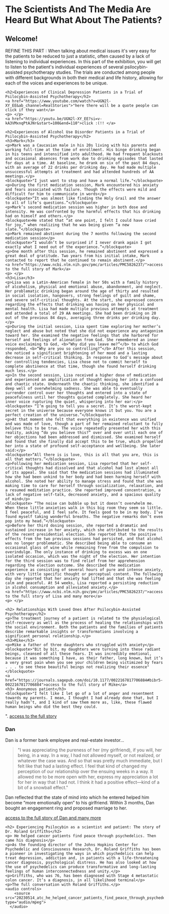 <html> 
  <head>
    <title>patient experiences on psychedelics</title> 
  </head>
  <body> 
    <h1>The Scientists And The Media Are Heard But What About The Patients?</h1> 
    <h2>Welcome!</h2>
    <p>REFINE THIS PART : When talking about medical issues it's very easy for the patients to be reduced to just a statistic, often caused by a lack of listening to individual experiences. In this part of the exhibition, you will get to listen to the patient's individual experiences of several psilocybin-assisted psychotherapy studies. The trials are conducted among people with different backgrounds in both their medical and life history, allowing for each of the voices and experiences to be unique.</p>
    <p> </p>
    
    <h2>Experiences of Clinical Depression Patients in a Trial of Psilocybin-Assisted Psychotherapy</h2>
    <a href="https://www.youtube.com/watch?v=UGN2l-XY_EE&ab_channel=RealStories">"here there will be a quote people can click if they want</a>
    <p> </p>
    <a href="https://youtu.be/UGN2l-XY_EE?si=v-kA3VMxnqPtAJNr&start=100&end=110">click :(!! </a>
    
    <h2>Experiences of Alcohol Use Disorder Patients in a Trial of Psilocybin-Assisted Psychotherapy</h2>
    <h3>Mark</h3>
    <p>Mark was a Caucasian male in his 20s living with his parents and working full-time at the time of enrollment. His binge drinking began in his teens and intensified into adulthood. He had frequent blackouts and occasional absences from work due to drinking episodes that lasted for days at a time. At baseline, he drank on six of the past 84 days, with an average of 22 drinks per drinking day. He had made multiple unsuccessful attempts at treatment and had attended hundreds of AA meetings.</p>
    <blockquote>"I just want to stop and have a normal life."</blockquote>	
    <p>During the first medication session, Mark encountered his anxiety and fears associated with failure. Though the effects were mild and difficult for him to communicate in words</p>
    <blockquote>“It was almost like finding the Holy Grail and the answer to all of life’s questions.”</blockquote>
    <p>Mark’s second medication session was higher in both dose and intensity. He was confronted by the harmful effects that his drinking had on himself and others.</p>
    <blockquote>He stated that “at one point, I felt I could have cried for joy,” when realizing that he was being given “a new slate.”</blockquote>
    <p>Mark remained abstinent during the 7 months following the second medication session</p>
    <blockquote>“I wouldn’t be surprised if I never drank again I got exactly what I need out of the experience.”</blockquote>
    <p>One month after this session, he remained abstinent and expressed a great deal of gratitude. Two years from his initial intake, Mark contacted to report that he continued to remain abstinent.</p>
    <a href="https://www.ncbi.nlm.nih.gov/pmc/articles/PMC5826237/">access to the full story of Mark</a>
    <p> </p> 
    <h3>Lisa</h3>
    <p>Lisa was a Latin-American female in her 50s with a family history of alcoholism, physical and emotional abuse, abandonment, and neglect. Her problematic drinking began around the age of thirty and resulted in social isolation, hangovers, strong feelings of guilt and shame, and severe self-critical thoughts. At the start, she expressed concern regarding the effects that drinking was having on her physical and mental health. Lisa had made multiple previous attempts at treatment and attended a total of 29 AA meetings. She had been drinking on 20 out of the previous 84 days, averaging three drinks per drinking day.</p>
    <p>During the initial session, Lisa spent time exploring her mother’s neglect and abuse but noted that she did not experience any antagonism toward her. She examined the negative feelings that she harbored for herself and feelings of alienation from God. She remembered an inner voice exclaiming to God, <b>“Why did you leave me?”</b> to which God responded, <b>“Why are you so controlling?”</b> After this session, she noticed a significant brightening of her mood and a lasting decrease in self-critical thinking. In response to God’s message about her controlling tendencies, Lisa chose not to commit herself to complete abstinence at that time, though she found herself drinking much less.</p>
    <p>In the second session, Lisa received a higher dose of medication and experienced an amplification of thought moving her into a confused and chaotic state. Underneath the chaotic thinking, she identified a deep well of overwhelming sadness. She was able to eventually surrender control over her thoughts and entered into a state of peacefulness until her thoughts quieted completely. She heard her inner voice rupturing the quiet, whispering into her ear:</p>
    <blockquote> “I’m going to tell you a secret. It’s the worst-kept secret in the universe because everyone knows it but you. You are a perfect creation of the universe.”</blockquote>
    <p>At that moment she felt that everything in existence was unified and was made of love, though a part of her remained reluctant to fully believe this to be true. The voice repeatedly presented her with this reality, asking “do you believe this?” over and over until each one of her objections had been addressed and dismissed. She examined herself and found that she finally did accept this to be true, which propelled her into a state of profound self-acceptance and wellbeing. She later said:</p>
    <blockquote>“All there is is love, this is all that you are, this is all that matters.”</blockquote>
    <p>Following her medication session, Lisa reported that her self-critical thoughts had dissolved and that alcohol had lost almost all of its appeal. She said that the medication sessions had illuminated how she had been unkind to her body and had been harming herself with alcohol. She noted her ability to manage stress and found that she was making time to care for herself through socialization, relaxation, and a resumed meditation practice. She reported improved concentration, a lack of negative self-talk, decreased anxiety, and a spacious quality of mind</p>
    <blockquote> “The noise can bubble up but it doesn’t overwhelm me. When these little anxieties walk in this big room they seem so little. I feel peaceful, and I feel safe. It feels good to be in my body. I’ve found myself taking wonderful breaths. The negative remarks don’t even pop into my head.”</blockquote>
    <p>Before her third dosing session, she reported a dramatic and sustained increase in her anxiety, which she attributed to the results of the recent presidential election. She reported that the positive effects from the two previous sessions had persisted, and that alcohol was no longer problematic. She described being able to consume an occasional glass of wine while remaining free from the compulsion to overindulge. The only instance of drinking to excess was on one isolated occasion, which was the night of the election. Her intention for the third session was to find relief from her apprehension regarding the election outcome. She described the medication experience as consisting of several hours of pure and intense anxiety, with very little specific thought or perceptual content. The following day she reported that her anxiety had lifted and that she was feeling calm and peaceful. At 54 weeks, Lisa reported a persisting reduction in alcohol consumption and alleviated anxiety.</p>
    <a href="https://www.ncbi.nlm.nih.gov/pmc/articles/PMC5826237/">access to the full story of Lisa and many more</a>
    <p> </p> 

    <h2> Relationships With Loved Ones After Psilocybin-Assisted Psychotherapy</h2>
    <p>The treatment journey of a patient is related to the physiological self-recovery as well as the process of healing the relationships with the social environment. Both the patients and the families of patients describe remarkable insights or transformations involving a significant personal relationship.</p>
    <h3>Mike</h3>
    <p>Mike a father of three daughters who struggled with anxiety</p>
    <blockquote>"Bit by bit, my daughters were turning into these radiant beings, cleansed of all these fears. It was incredibly emotional, because it was something I have, as their father, long known, but it’s a very great pain when you see your children being victimized by fears . . . to see these beautiful beings not realizing their essence"</blockquote>
    <a href="https://journals.sagepub.com/doi/10.1177/0022167817706884#bibr5-0022167817706884">access to the full story of Mike</a>
    <h3> Anonymous patient</h3>
    <blockquote>"I felt like I let go of a lot of anger and resentment towards my parents. I mean, I thought I had already done that, but I really hadn’t, and I kind of saw them more as, like, these flawed human beings who did the best they could.
".</blockquote>
    <a href="https://journals.sagepub.com/doi/10.1177/0022167817706884#bibr5-0022167817706884">access to the full story</a>
    <h3>Dan</h3>
    <p>Dan is a former bank employee and real-estate investor...</p>
    <blockquote>"I was appreciating the pureness of her (my girlfriend), if you will, her being, in a way. In a way, I had not allowed myself, or not realized, or whatever the case was. And so that was pretty much immediate, but I felt like that had a lasting effect. I feel that kind of changed my perception of our relationship over the ensuing weeks in a way. It allowed me to be more open with her, express my appreciation a lot for her in way that I had not. I think it had a positive effect—kind of a bit of a snowball effect."</blockquote>
    <p>Dan reflected that the state of mind into which he entered helped him become “more emotionally open” to his girlfriend. Within 3 months, Dan bought an engagement ring and proposed marriage to her.</p>
    <a href="https://journals.sagepub.com/doi/10.1177/0022167817706884#bibr5-0022167817706884">access to the full story of Dan and many more</a>
    <p> </p>
    
    <h2> Experiencing Psilocybin as a scientist and patient: The story of Dr. Roland Griffiths</h2>
    <p> He helped cancer patients find peace through psychedelics. Then came his diagnosis</p>
    <p>As the founding director of the Johns Hopkins Center for Psychedelic and Consciousness Research, Dr. Roland Griffiths has been a pioneer in investigating the ways in which psychedelics can help treat depression, addiction and, in patients with a life-threatening cancer diagnosis, psychological distress. He has also looked at how the use of psychedelics can produce transformative and long-lasting feelings of human interconnectedness and unity.</p> 
    <p>Griffiths, who was 76, has been diagnosed with Stage 4 metastatic colon cancer. It’s a diagnosis, in all likelihood terminal</p>
    <p>The full conversation with Roland Griffiths.</p>
    <audio controls>
        <source src="20230514_atc_he_helped_cancer_patients_find_peace_through_psychedelics_then_came_his_diagnosis.mp3" type="audio/mpeg">
      </audio>
</body>
</html>

